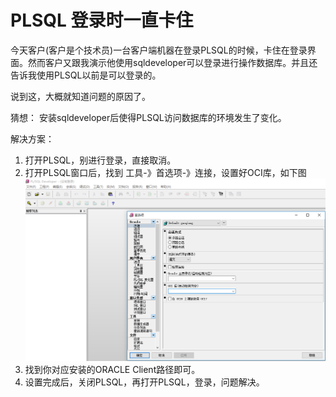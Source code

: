 # PLSQL 登录时一直卡住

今天客户(客户是个技术员)一台客户端机器在登录PLSQL的时候，卡住在登录界面。然而客户又跟我演示他使用sqldeveloper可以登录进行操作数据库。并且还告诉我使用PLSQL以前是可以登录的。

说到这，大概就知道问题的原因了。

猜想： 安装sqldeveloper后使得PLSQL访问数据库的环境发生了变化。

解决方案：
1. 打开PLSQL，别进行登录，直接取消。
2. 打开PLSQL窗口后，找到 工具-》首选项-》连接，设置好OCI库，如下图
 ![](image/plsql-1.png)
3. 找到你对应安装的ORACLE Client路径即可。
4. 设置完成后，关闭PLSQL，再打开PLSQL，登录，问题解决。
